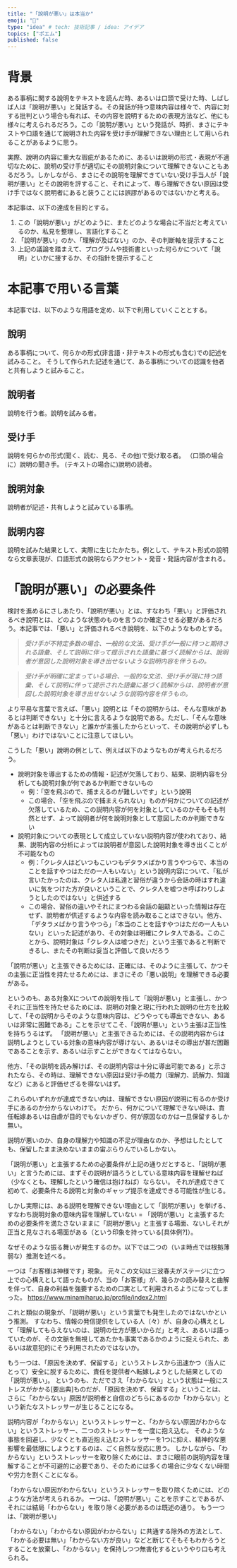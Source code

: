 ```yaml
---
title: "「說明が悪い」は本当か"
emoji: "🤔"
type: "idea" # tech: 技術記事 / idea: アイデア
topics: ["ポエム"]
published: false
---
```


# 背景
ある事柄に関する說明をテキストを読んだ時、あるいは口頭で受けた時、しばしば人は「說明が悪い」と発話する。その発話が持つ意味内容は様々で、内容に対する批判という場合も有れば、その内容を說明するための表現方法など、他にも様々に考えられるだろう。この「說明が悪い」という発話が、時折、まさにテキストや口語を通じて說明された内容を受け手が理解できない理由として用いられることがあるように思う。

実際、說明の内容に重大な瑕疵があるために、あるいは說明の形式・表現が不適切なために、說明の受け手が適切にその說明対象について理解できないこともあるだろう。しかしながら、まさにその說明を理解できていない受け手当人が「說明が悪い」とその說明を評すること、それによって、専ら理解できない原因は受け手ではなく說明者にあると装うことには誤謬があるのではないかと考える。

本記事は、以下の達成を目的とする。
1. この「說明が悪い」がどのように、またどのような場合に不当だと考えているのか、私見を整理し、言語化すること
2. 「說明が悪い」のか、「理解が及ばない」のか、その判断軸を提示すること
3. 上記の議論を踏まえて、プログラムや技術書といった何らかについて「說明」といかに接するか、その指針を提示すること

# 本記事で用いる言葉
本記事では、以下のような用語を定め、以下で利用していくこととする。

## 說明
ある事柄について、何らかの形式(非言語・非テキストの形式も含む)での記述を試みること。
そうして作られた記述を通じて、ある事柄についての認識を他者と共有しようと試みること。

## 說明者
說明を行う者。說明を試みる者。

## 受け手
說明を何らかの形式(聞く、読む、見る、その他)で受け取る者。
（口頭の場合に）說明の聞き手。
(テキストの場合に)說明の読者。

## 說明対象
說明者が記述・共有しようと試みている事柄。

## 説明内容
說明を試みた結果として、実際に生じたかたち。例として、テキスト形式の說明なら文章表現が、口語形式の說明ならアクセント・発音・発話内容が含まれる。

# 「說明が悪い」の必要条件

検討を進めるにさしあたり、「說明が悪い」とは、すなわち「悪い」と評価されるべき說明とは、どのような状態のものを言うのか確定させる必要があるだろう。本記事では、「悪い」と評価されるべき說明を、以下のようなものとする。

<!-- WIP -->

> *受け手が不特定多数の場合、一般的な文法、受け手が一般に持つと期待される語彙、そして説明に伴って提示された語彙に基づく読解からは、說明者が意図した說明対象を導き出せないような説明内容を伴うもの。*

> *受け手が明確に定まっている場合、一般的な文法、受け手が現に持つ語彙、そして説明に伴って提示された語彙に基づく読解からは、說明者が意図した說明対象を導き出せないような説明内容を伴うもの。*

より平易な言葉で言えば、「悪い」說明とは「その說明からは、そんな意味があるとは判断できない」と十分に言えるような說明である。ただし、「そんな意味があるとは判断できない」と誰かが主張したからといって、その說明が必ずしも「悪い」わけではないことに注意してほしい。

こうした「悪い」說明の例として、例えば以下のようなものが考えられるだろう。
- 說明対象を導出するための情報・記述が欠落しており、結果、説明内容を分析しても說明対象が何であるか判断できないもの
  - 例：「空を飛ぶので、捕まえるのが難しいです」という說明
  - この場合、「空を飛ぶので捕まえられない」ものが何かについての記述が欠落しているため、この説明内容が何を対象としているのかそもそも判然とせず、よって說明者が何を說明対象として意図したのか判断できない
- 說明対象についての表現として成立していない説明内容が使われており、結果、説明内容の分析によっては說明者が意図した說明対象を導き出くことが不可能なもの
  - 例：「クレタ人はどいつもこいつもデタラメばかり言うやつらで、本当のことを話すやつはただの一人もいない」という說明内容について、「私が言いたかったのは、クレタ人は私達と習俗が違うから会話の時はすれ違いに気をつけた方が良いということで、クレタ人を嘘つき呼ばわりしようとしたのではない」と供述する
  - この場合、習俗の違いやそれにまつわる会話の齟齬といった情報は存在せず、說明者が供述するような内容を読み取ることはできない。他方、「デタラメばかり言うやつら」「本当のことを話すやつはただの一人もいない」といった記述があり、その対象は明確にクレタ人である。このことから、說明対象は「クレタ人は嘘つきだ」という主張であると判断できるし、またその判断は妥当と評価して良いだろう



「說明が悪い」と主張できるためには、正確には、そのように主張して、かつその主張に正当性を持たせるためには、まさにその「悪い說明」を理解できる必要がある。

というのも、ある対象Xについての說明を指して「說明が悪い」と主張し、かつそれに正当性を持たせるためには、説明の対象と現に行われた說明の仕方を比較して、「その説明からそのような意味内容は、どうやっても導出できない、あるいは非常に困難である」ことを示せてこそ、「説明が悪い」という主張は正当性を持ちうるはず。
「説明が悪い」と主張できるためには、その説明内容からは説明しようとしている対象の意味内容が導けない、あるいはその導出が甚だ困難であることを示す、あるいは示すことができなくてはならない。

他方、「その説明を読み解けば、その説明内容は十分に導出可能である」と示されたなら、その時は、理解できない原因は受け手の能力（理解力、読解力、知識など）にあると評価せざるを得ないはず。

これらのいずれかが達成できない内は、理解できない原因が説明に有るのか受け手にあるのか分からないわけで。
だから、何かについて理解できない時は、責任転嫁あるいは自虐が目的でもないかぎり、何が原因なのかは一旦保留するしか無い。

説明が悪いのか、自身の理解力や知識の不足が理由なのか、予想はしたとしても、保留したまま決めないままの宙ぶらりんでいるしかない。

「説明が悪い」と主張するための必要条件が上記の通りだとすると、「説明が悪い」と言うためには、まずその説明が語ろうとしている意味内容を理解せねば（少なくとも、理解したという確信は抱けねば）ならない。
それが達成できて初めて、必要条件たる説明と対象のギャップ提示を達成できる可能性が生じる。

しかし実際には、ある説明を理解できない理由として「説明が悪い」を挙げる、すなわち説明対象の意味内容を理解していない = 「説明が悪い」と主張するための必要条件を満たさないままに「説明が悪い」と主張する場面、ないしそれが正当と見なされる場面がある（という印象を持っている[具体例?]）。

なぜそのような振る舞いが発生するのか。以下では二つの（いま時点では根拠薄弱な）推測を述べる。

一つは「お客様は神様です」現象。
元々この文句は三波春夫がステージに立つ上での心構えとして語ったものが、当の「お客様」が、幾らかの読み替えと曲解を伴って、自身の利益を強要するための口実として利用されるようになってしまった。
https://www.minamiharuo.jp/profile/index2.html

これと類似の現象が、「説明が悪い」という言葉でも発生したのではないかという推測。
すなわち、情報の発信提供をしている人（々）が、自身の心構えとして「理解してもらえないのは、説明の仕方が悪いからだ」と考え、あるいは語っていたのが、その文脈を無視してあたかも事実であるかのように捉えられた、あるいは故意犯的にそう利用されたのではないか。

もう一つは、「原因を決めず、保留する」というストレスから迅速かつ（当人にとって）安全に脱するために、責任を提供者へ転嫁しようとした結果としての「説明が悪い」。
というのも、ただでさえ「わからない」という状態は一般にストレスがかかる[要出典]ものだが、「原因を決めず、保留する」ということは、
さらに「わからない」原因が説明者と自信のどちらにあるのか「わからない」という新たなストレッサーが生じることになる。

説明内容が「わからない」というストレッサーと、「わからない原因がわからない」というストレッサー、二つのストレッサーを一度に抱え込む。
そのような事態を回避し、少なくとも直近抱え込むストレッサーを1つに抑え、精神的な悪影響を最低限にしようとするのは、ごく自然な反応に思う。
しかしながら、「わからない」というストレッサーを取り除くためには、まさに眼前の説明内容を理解することが不可避的に必要であり、そのためには多くの場合に少なくない時間や労力を割くことになる。

「わからない原因がわからない」というストレッサーを取り除くためには、どのような方法が考えられるか。
一つは、「說明が悪い」ことを示すことであるが、それには結局「わからない」を取り除く必要があるのは既述の通り。
もう一つは、「說明が悪い」

「わからない」「わからない原因がわからない」に共通する除外の方法として、
「わかる必要は無い」「わからない方が良い」などと断じてそもそもわかろうとすることを放棄し、「わからない」を保持しつつ無害化するというやり口も考えられる。
